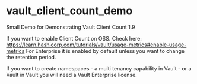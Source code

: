 # vault_client_count_demo
Small Demo for Demonstrating Vault Client Count 1.9

If you want to enable Client Count on OSS. Check here: https://learn.hashicorp.com/tutorials/vault/usage-metrics#enable-usage-metrics
For Enterprise it is enabled by default unless you want to change the retention period. 

If you want to create namespaces - a multi tenancy capability in Vault - or a Vault in Vault you will need a Vault Enterprise license. 
